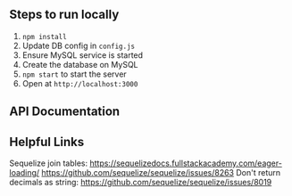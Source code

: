 ## Steps to run locally
1. `npm install`
2. Update DB config in `config.js`
3. Ensure MySQL service is started
4. Create the database on MySQL
5. `npm start` to start the server
6. Open at `http://localhost:3000`

## API Documentation
[]()

## Helpful Links
Sequelize join tables: https://sequelizedocs.fullstackacademy.com/eager-loading/
https://github.com/sequelize/sequelize/issues/8263
Don't return decimals as string: https://github.com/sequelize/sequelize/issues/8019
